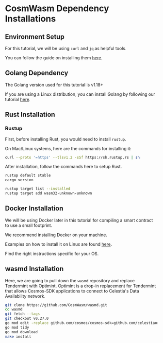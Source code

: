 # CosmWasm Dependency Installations

## Environment Setup

For this tutorial, we will be using `curl` and `jq` as helpful
tools.

You can follow the guide on installing them [here](./environment.md#setting-up-dependencies).

## Golang Dependency

The Golang version used for this tutorial is v1.18+

If you are using a Linux distribution, you can install Golang
by following our tutorial [here](./environment.md#install-golang).

## Rust Installation

### Rustup

First, before installing Rust, you would need to install `rustup`.

On Mac/Linux systems, here are the commands for installing it:

```sh
curl --proto '=https' --tlsv1.2 -sSf https://sh.rustup.rs | sh
```

After installation, follow the commands here to setup Rust.

```sh
rustup default stable
cargo version

rustup target list --installed
rustup target add wasm32-unknown-unknown
```

## Docker Installation

We will be using Docker later in this tutorial for compiling a smart contract
to use a small footprint.

We recommend installing Docker on your machine.

Examples on how to install it on Linux are found [here](https://docs.docker.com/engine/install/ubuntu/).

Find the right instructions specific for your OS.

## wasmd Installation

Here, we are going to pull down the `wasmd` repository and replace Tendermint
with Optimint. Optimint is a drop-in replacement for Tendermint that allows
Cosmos-SDK applications to connect to Celestia's Data Availability network.

```sh
git clone https://github.com/CosmWasm/wasmd.git
cd wasmd
git fetch --tags
git checkout v0.27.0
go mod edit -replace github.com/cosmos/cosmos-sdk=github.com/celestiaorg/cosmos-sdk@v0.45.4-optimint-v0.3.4
go mod tidy 
go mod download
make install
```
